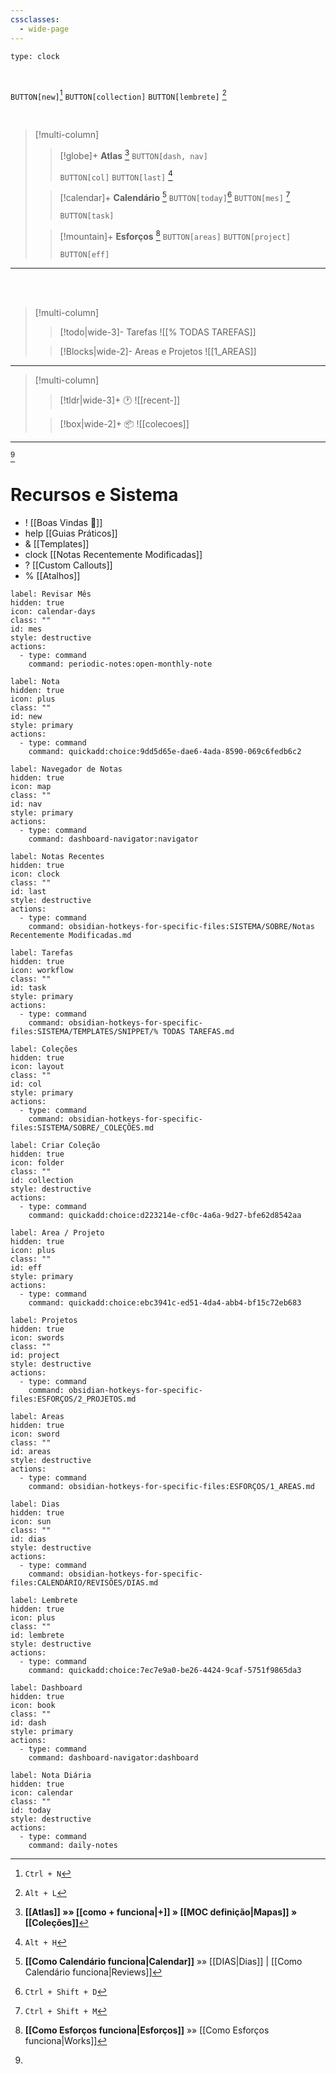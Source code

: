 ```yaml
---
cssclasses:
  - wide-page
---
```


```widgets
type: clock
```




<br>

`BUTTON[new]`[^1]  `BUTTON[collection]`    `BUTTON[lembrete]`  [^2] 

<br>

> [!multi-column]
> 
>> [!globe]+ **Atlas** [^6]
>> `BUTTON[dash, nav]`   
>> 
>> `BUTTON[col]`  `BUTTON[last]` [^3]
>
>> [!calendar]+ **Calendário** [^9]
>>`BUTTON[today]`[^4]  `BUTTON[mes]` [^5] 
>>
>>`BUTTON[task]`  
>
>> [!mountain]+ **Esforços** [^11]
>> `BUTTON[areas]`  `BUTTON[project]`  
>> 
>>  `BUTTON[eff]`

---

<br><br>

> [!multi-column]
>
>> [!todo|wide-3]-  Tarefas
>>  ![[% TODAS TAREFAS]]
>
>> [!Blocks|wide-2]- Areas e Projetos
>> ![[1_AREAS]]

---

> [!multi-column]
>
>> [!tldr|wide-3]+  🕐
>> ![[recent-]]
>
>> [!box|wide-2]+ 📦
>> ![[colecoes]]



---



[^7]
# Recursos e Sistema 


- ! [[Boas Vindas 🎉]]
- help [[Guias Práticos]]
- & [[Templates]]
- clock [[Notas Recentemente Modificadas]]
- ? [[Custom Callouts]]
- %  [[Atalhos]]


```meta-bind-button
label: Revisar Mês
hidden: true
icon: calendar-days
class: ""
id: mes
style: destructive
actions:
  - type: command
    command: periodic-notes:open-monthly-note
```

```meta-bind-button
label: Nota
hidden: true
icon: plus
class: ""
id: new
style: primary
actions:
  - type: command
    command: quickadd:choice:9dd5d65e-dae6-4ada-8590-069c6fedb6c2
```

```meta-bind-button
label: Navegador de Notas
hidden: true
icon: map
class: ""
id: nav
style: primary
actions:
  - type: command
    command: dashboard-navigator:navigator
```


```meta-bind-button
label: Notas Recentes
hidden: true
icon: clock
class: ""
id: last
style: destructive
actions:
  - type: command
    command: obsidian-hotkeys-for-specific-files:SISTEMA/SOBRE/Notas Recentemente Modificadas.md
```


```meta-bind-button
label: Tarefas
hidden: true
icon: workflow
class: ""
id: task
style: primary
actions:
  - type: command
    command: obsidian-hotkeys-for-specific-files:SISTEMA/TEMPLATES/SNIPPET/% TODAS TAREFAS.md
```


```meta-bind-button
label: Coleções 
hidden: true
icon: layout
class: ""
id: col
style: primary
actions:
  - type: command
    command: obsidian-hotkeys-for-specific-files:SISTEMA/SOBRE/_COLEÇÕES.md
```

```meta-bind-button
label: Criar Coleção
hidden: true
icon: folder
class: ""
id: collection
style: destructive
actions:
  - type: command
    command: quickadd:choice:d223214e-cf0c-4a6a-9d27-bfe62d8542aa
```

```meta-bind-button
label: Area / Projeto
hidden: true
icon: plus
class: ""
id: eff
style: primary
actions:
  - type: command
    command: quickadd:choice:ebc3941c-ed51-4da4-abb4-bf15c72eb683
```


```meta-bind-button
label: Projetos
hidden: true
icon: swords
class: ""
id: project
style: destructive
actions:
  - type: command
    command: obsidian-hotkeys-for-specific-files:ESFORÇOS/2_PROJETOS.md
```




```meta-bind-button
label: Areas
hidden: true
icon: sword
class: ""
id: areas
style: destructive
actions:
  - type: command
    command: obsidian-hotkeys-for-specific-files:ESFORÇOS/1_AREAS.md
```

```meta-bind-button
label: Dias
hidden: true
icon: sun
class: ""
id: dias
style: destructive
actions:
  - type: command
    command: obsidian-hotkeys-for-specific-files:CALENDÁRIO/REVISÕES/DIAS.md
```

```meta-bind-button
label: Lembrete
hidden: true
icon: plus
class: ""
id: lembrete
style: destructive
actions:
  - type: command
    command: quickadd:choice:7ec7e9a0-be26-4424-9caf-5751f9865da3
```

```meta-bind-button
label: Dashboard
hidden: true
icon: book 
class: ""
id: dash
style: primary
actions:
  - type: command
    command: dashboard-navigator:dashboard
```

```meta-bind-button
label: Nota Diária
hidden: true
icon: calendar
class: ""
id: today
style: destructive
actions:
  - type: command
    command: daily-notes
```

[^1]: `Ctrl + N`

[^2]: `Alt + L`

[^3]: `Alt + H`

[^4]: `Ctrl + Shift + D`

[^5]: `Ctrl + Shift + M`

[^6]: **[[Atlas]] »» [[como + funciona|+]] » [[MOC definição|Mapas]] » [[Coleções]]** 

[^7]: 

[^8]: 

[^9]: **[[Como Calendário funciona|Calendar]]**  »» [[DIAS|Dias]] | [[Como Calendário funciona|Reviews]] 

[^10]: **[[Como Esforços funciona|Esforços]]**  »» [[Como Esforços funciona|Works]] 

[^11]: **[[Como Esforços funciona|Esforços]]**  »» [[Como Esforços funciona|Works]] 
